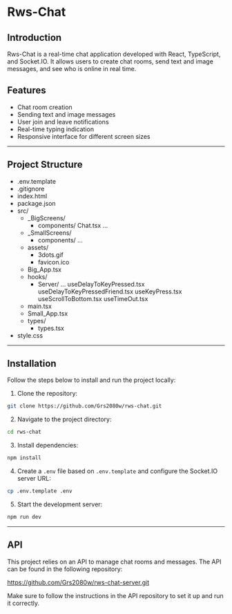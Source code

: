 # Rws-Chat

<div align="center"></div>

## Introduction

Rws-Chat is a real-time chat application developed with React, TypeScript, and Socket.IO. It allows users to create chat rooms, send text and image messages, and see who is online in real time.

## Features

- Chat room creation
- Sending text and image messages
- User join and leave notifications
- Real-time typing indication
- Responsive interface for different screen sizes

---

## Project Structure

- .env.template
- .gitignore
- index.html
- package.json
- src/
  - \_BigScreens/
    - components/
      Chat.tsx
      ...
  - \_SmallScreens/
    - components/
      ...
  - assets/
    - 3dots.gif
    - favicon.ico
  - Big_App.tsx
  - hooks/
    - Server/
      ...
      useDelayToKeyPressed.tsx
      useDelayToKeyPressedFriend.tsx
      useKeyPress.tsx
      useScrollToBottom.tsx
      useTimeOut.tsx
  - main.tsx
  - Small_App.tsx
  - types/
    - types.tsx
- style.css

---

## Installation

Follow the steps below to install and run the project locally:

1. Clone the repository:

```sh
git clone https://github.com/Grs2080w/rws-chat.git
```

2. Navigate to the project directory:

```sh
cd rws-chat
```

3. Install dependencies:

```sh
npm install
```

4. Create a `.env` file based on `.env.template` and configure the Socket.IO server URL:

```sh
cp .env.template .env
```

5. Start the development server:

```sh
npm run dev
```

---

## API

This project relies on an API to manage chat rooms and messages. The API can be found in the following repository:

https://github.com/Grs2080w/rws-chat-server.git

Make sure to follow the instructions in the API repository to set it up and run it correctly.
